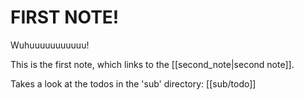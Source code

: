 # FIRST NOTE!
Wuhuuuuuuuuuuu!

This is the first note, which links to the [[second_note|second note]].

Takes a look at the todos in the 'sub' directory: [[sub/todo]]
